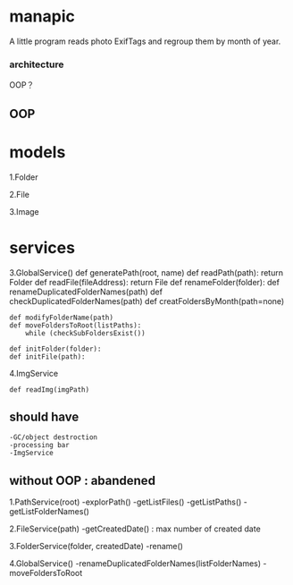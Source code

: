 # manapic
A little program reads photo ExifTags and regroup them by month of year.


### architecture

OOP？

## OOP
# models
1.Folder

2.File

3.Image

# services
3.GlobalService()
    def generatePath(root, name)
    def readPath(path): return Folder
    def readFile(fileAddress): return File
    def renameFolder(folder):
    def renameDuplicatedFolderNames(path)
    def checkDuplicatedFolderNames(path)
    def creatFoldersByMonth(path=none)

    def modifyFolderName(path)
    def moveFoldersToRoot(listPaths):
        while (checkSubFoldersExist())

    def initFolder(folder):
    def initFile(path):

4.ImgService

    def readImg(imgPath)



## should have
    -GC/object destroction
    -processing bar
    -ImgService



## without OOP : abandened
1.PathService(root)
    -explorPath()
    -getListFiles()
    -getListPaths()
    -getListFolderNames()

2.FileService(path)
    -getCreatedDate() : max number of created date

3.FolderService(folder, createdDate)
    -rename()

4.GlobalService()
    -renameDuplicatedFolderNames(listFolderNames)
    -moveFoldersToRoot

